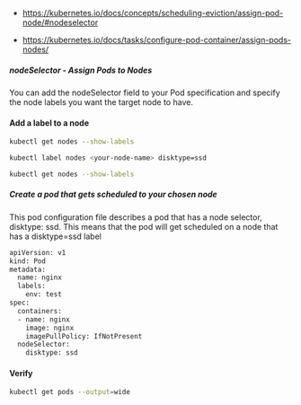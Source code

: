 - https://kubernetes.io/docs/concepts/scheduling-eviction/assign-pod-node/#nodeselector

- https://kubernetes.io/docs/tasks/configure-pod-container/assign-pods-nodes/

##### nodeSelector - Assign Pods to Nodes

 You can add the nodeSelector field to your Pod specification and specify the node labels you want the target node to have.

#### Add a label to a node
``````sh
kubectl get nodes --show-labels

kubectl label nodes <your-node-name> disktype=ssd

kubectl get nodes --show-labels

``````
##### Create a pod that gets scheduled to your chosen node
This pod configuration file describes a pod that has a node selector, disktype: ssd. This means that the pod will get scheduled on a node that has a disktype=ssd label

``````sh
apiVersion: v1
kind: Pod
metadata:
  name: nginx
  labels:
    env: test
spec:
  containers:
  - name: nginx
    image: nginx
    imagePullPolicy: IfNotPresent
  nodeSelector:
    disktype: ssd


``````
#### Verify
``````sh
kubectl get pods --output=wide

``````
